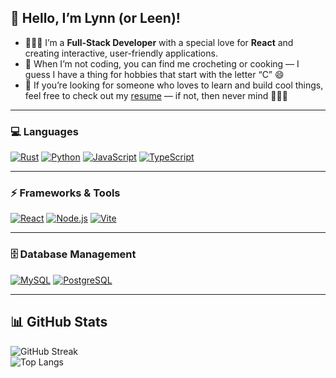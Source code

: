 
## 👋 Hello, I’m Lynn (or Leen)!  

- 👩🏽‍💻 I’m a **Full-Stack Developer** with a special love for **React** and creating interactive, user-friendly applications.  
- 🧶 When I’m not coding, you can find me crocheting or cooking — I guess I have a thing for hobbies that start with the letter “C” 😄  
- 📄 If you’re looking for someone who loves to learn and build cool things, feel free to check out my [resume](https://drive.google.com/file/d/1_Ep_EqtvV8CwVQ1linplOXwVpZnZ_k6I/view?usp=sharing) — if not, then never mind 🤷🏽‍♀️

---

### 💻 Languages  
[![Rust](https://img.shields.io/badge/Rust-%23000000.svg?style=for-the-badge&logo=rust&logoColor=white)](https://www.rust-lang.org/)
[![Python](https://img.shields.io/badge/Python-%233776AB.svg?style=for-the-badge&logo=python&logoColor=white)](https://www.python.org/)
[![JavaScript](https://img.shields.io/badge/JavaScript-%23F7DF1E.svg?style=for-the-badge&logo=javascript&logoColor=black)](https://developer.mozilla.org/en-US/docs/Web/JavaScript)
[![TypeScript](https://img.shields.io/badge/TypeScript-%233178C6.svg?style=for-the-badge&logo=typescript&logoColor=white)](https://www.typescriptlang.org/)

---

### ⚡ Frameworks & Tools  
[![React](https://img.shields.io/badge/React-%2361DAFB.svg?style=for-the-badge&logo=react&logoColor=black)](https://react.dev/)
[![Node.js](https://img.shields.io/badge/Node.js-%23339933.svg?style=for-the-badge&logo=node.js&logoColor=white)](https://nodejs.org/)
[![Vite](https://img.shields.io/badge/Vite-%23646CFF.svg?style=for-the-badge&logo=vite&logoColor=white)](https://vitejs.dev/)

---

### 🗄 Database Management  
[![MySQL](https://img.shields.io/badge/MySQL-%234479A1.svg?style=for-the-badge&logo=mysql&logoColor=white)](https://www.mysql.com/)
[![PostgreSQL](https://img.shields.io/badge/PostgreSQL-%23336791.svg?style=for-the-badge&logo=postgresql&logoColor=white)](https://www.postgresql.org/)

---

## 📊 GitHub Stats  
![GitHub Streak](https://streak-stats.demolab.com?user=lmalhaim&theme=tokyonight&hide_border=true)  
![Top Langs](https://github-readme-stats.vercel.app/api/top-langs/?username=lmalhaim&layout=compact&theme=tokyonight)  

<!--
**lmalhaim/lmalhaim** is a ✨ _special_ ✨ repository because its `README.md` (this file) appears on your GitHub profile.

Here are some ideas to get you started:

- 🔭 I’m currently working on ...
- 🌱 I’m currently learning ...
- 👯 I’m looking to collaborate on ...
- 🤔 I’m looking for help with ...
- 💬 Ask me about ...
- 📫 How to reach me: ...
- 😄 Pronouns: ...
- ⚡ Fun fact: ...
-->
